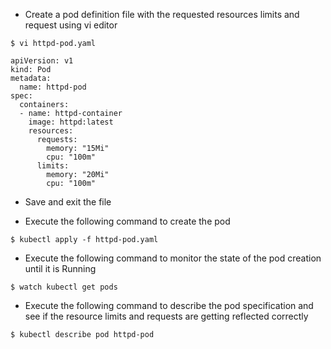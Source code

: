 - Create a pod definition file with the requested resources limits and request using vi editor
```
$ vi httpd-pod.yaml

apiVersion: v1
kind: Pod
metadata:
  name: httpd-pod
spec:
  containers:
  - name: httpd-container
    image: httpd:latest
    resources:
      requests:
        memory: "15Mi"
        cpu: "100m"
      limits:
        memory: "20Mi"
        cpu: "100m"
```
- Save and exit the file

- Execute the following command to create the pod
```
$ kubectl apply -f httpd-pod.yaml
```

- Execute the following command to monitor the state of the pod creation until it is Running
```
$ watch kubectl get pods
```

- Execute the following command to describe the pod specification and see if the resource limits and requests are getting reflected correctly
```
$ kubectl describe pod httpd-pod
```